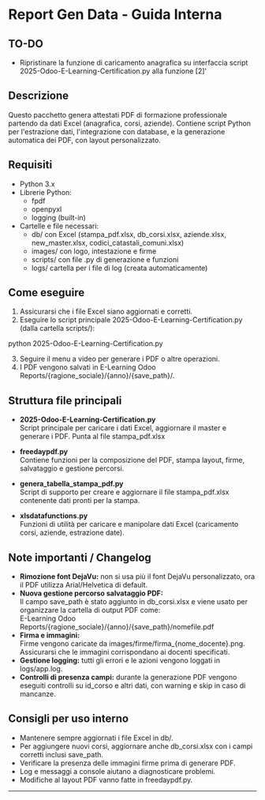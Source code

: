 # Report Gen Data - Guida Interna

## TO-DO
- Ripristinare la funzione di caricamento anagrafica su interfaccia script 2025-Odoo-E-Learning-Certification.py alla funzione [2]'

## Descrizione
Questo pacchetto genera attestati PDF di formazione professionale partendo da dati Excel (anagrafica, corsi, aziende). 
Contiene script Python per l'estrazione dati, l'integrazione con database, e la generazione automatica dei PDF, con layout personalizzato.

## Requisiti
- Python 3.x
- Librerie Python:
  - fpdf
  - openpyxl
  - logging (built-in)
- Cartelle e file necessari:
  - db/ con Excel (stampa_pdf.xlsx, db_corsi.xlsx, aziende.xlsx, new_master.xlsx, codici_catastali_comuni.xlsx)
  - images/ con logo, intestazione e firme
  - scripts/ con file .py di generazione e funzioni
  - logs/ cartella per i file di log (creata automaticamente)

## Come eseguire
1. Assicurarsi che i file Excel siano aggiornati e corretti.
2. Eseguire lo script principale 2025-Odoo-E-Learning-Certification.py (dalla cartella scripts/):
   
python 2025-Odoo-E-Learning-Certification.py

3. Seguire il menu a video per generare i PDF o altre operazioni.
4. I PDF vengono salvati in E-Learning Odoo Reports/{ragione_sociale}/{anno}/{save_path}/.

## Struttura file principali
- **2025-Odoo-E-Learning-Certification.py**  
  Script principale per caricare i dati Excel, aggiornare il master e generare i PDF. Punta al file stampa_pdf.xlsx

- **freedaypdf.py**  
  Contiene funzioni per la composizione del PDF, stampa layout, firme, salvataggio e gestione percorsi.

- **genera_tabella_stampa_pdf.py**  
  Script di supporto per creare e aggiornare il file stampa_pdf.xlsx contenente dati pronti per la stampa.

- **xlsdatafunctions.py**  
  Funzioni di utilità per caricare e manipolare dati Excel (caricamento corsi, aziende, estrazione date).

## Note importanti / Changelog
- **Rimozione font DejaVu:** non si usa più il font DejaVu personalizzato, ora il PDF utilizza Arial/Helvetica di default.
- **Nuova gestione percorso salvataggio PDF:**  
  Il campo save_path è stato aggiunto in db_corsi.xlsx e viene usato per organizzare la cartella di output PDF come:  
  E-Learning Odoo Reports/{ragione_sociale}/{anno}/{save_path}/nomefile.pdf
- **Firma e immagini:**  
  Firme vengono caricate da images/firme/firma_{nome_docente}.png. Assicurarsi che le immagini corrispondano ai docenti specificati.
- **Gestione logging:** tutti gli errori e le azioni vengono loggati in logs/app.log.
- **Controlli di presenza campi:** durante la generazione PDF vengono eseguiti controlli su id_corso e altri dati, con warning e skip in caso di mancanze.

## Consigli per uso interno
- Mantenere sempre aggiornati i file Excel in db/.
- Per aggiungere nuovi corsi, aggiornare anche db_corsi.xlsx con i campi corretti inclusi save_path.
- Verificare la presenza delle immagini firme prima di generare PDF.
- Log e messaggi a console aiutano a diagnosticare problemi.
- Modifiche al layout PDF vanno fatte in freedaypdf.py.

---
